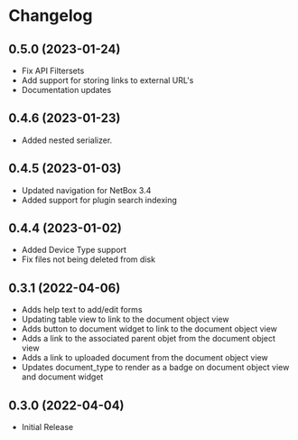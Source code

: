 # Changelog

## 0.5.0 (2023-01-24)

* Fix API Filtersets
* Add support for storing links to external URL's
* Documentation updates

## 0.4.6 (2023-01-23)

* Added nested serializer.

## 0.4.5 (2023-01-03)

* Updated navigation for NetBox 3.4
* Added support for plugin search indexing

## 0.4.4 (2023-01-02)

* Added Device Type support
* Fix files not being deleted from disk

## 0.3.1 (2022-04-06)

* Adds help text to add/edit forms
* Updating table view to link to the document object view
* Adds button to document widget to link to the document object view
* Adds a link to the associated parent objet from the document object view
* Adds a link to uploaded document from the document object view
* Updates document_type to render as a badge on document object view and document widget

## 0.3.0 (2022-04-04)

* Initial Release